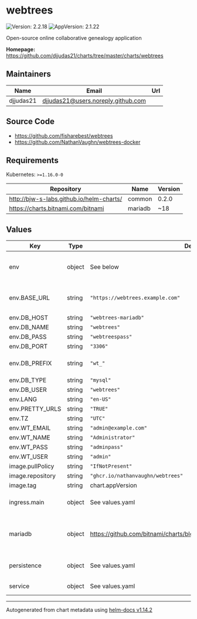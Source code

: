 # webtrees

![Version: 2.2.18](https://img.shields.io/badge/Version-2.2.18-informational?style=flat-square) ![AppVersion: 2.1.22](https://img.shields.io/badge/AppVersion-2.1.22-informational?style=flat-square)

Open-source online collaborative genealogy application

**Homepage:** <https://github.com/djjudas21/charts/tree/master/charts/webtrees>

## Maintainers

| Name | Email | Url |
| ---- | ------ | --- |
| djjudas21 | <djjudas21@users.noreply.github.com> |  |

## Source Code

* <https://github.com/fisharebest/webtrees>
* <https://github.com/NathanVaughn/webtrees-docker>

## Requirements

Kubernetes: `>=1.16.0-0`

| Repository | Name | Version |
|------------|------|---------|
| http://bjw-s-labs.github.io/helm-charts/ | common | 0.2.0 |
| https://charts.bitnami.com/bitnami | mariadb | ~18 |

## Values

| Key | Type | Default | Description |
|-----|------|---------|-------------|
| env | object | See below | environment variables. See [webtrees-docker documentation](https://github.com/NathanVaughn/webtrees-docker#environment-variables) for more details. |
| env.BASE_URL | string | `"https://webtrees.example.com"` | Base URL of the installation, with protocol. Must be in the form `http://webtrees.example.com` |
| env.DB_HOST | string | `"webtrees-mariadb"` | Database hostname |
| env.DB_NAME | string | `"webtrees"` | Database to connect to |
| env.DB_PASS | string | `"webtreespass"` | Database password |
| env.DB_PORT | string | `"3306"` | Database server port |
| env.DB_PREFIX | string | `"wt_"` | Prefix to give all tables in the database. Set this to a value of "" to have no table prefix. |
| env.DB_TYPE | string | `"mysql"` | Database server type |
| env.DB_USER | string | `"webtrees"` | Database username |
| env.LANG | string | `"en-US"` | webtrees localization setting |
| env.PRETTY_URLS | string | `"TRUE"` | Enable pretty URLs |
| env.TZ | string | `"UTC"` | Set the container timezone |
| env.WT_EMAIL | string | `"admin@example.com"` | Admin account email |
| env.WT_NAME | string | `"Administrator"` | Admin account full name |
| env.WT_PASS | string | `"adminpass"` | Admin account password |
| env.WT_USER | string | `"admin"` | Admin account username |
| image.pullPolicy | string | `"IfNotPresent"` | image pull policy |
| image.repository | string | `"ghcr.io/nathanvaughn/webtrees"` | image repository |
| image.tag | string | chart.appVersion | image tag |
| ingress.main | object | See values.yaml | Enable and configure ingress settings for the chart under this key. |
| mariadb | object | <https://github.com/bitnami/charts/blob/master/bitnami/mariadb/values.yaml> | Enable and configure mariadb database subchart under this key.    For more options see [mariadb chart documentation](https://github.com/bitnami/charts/tree/master/bitnami/mariadb) |
| persistence | object | See values.yaml | Configure persistence settings for the chart under this key. |
| service | object | See values.yaml | Configures service settings for the chart. |

----------------------------------------------
Autogenerated from chart metadata using [helm-docs v1.14.2](https://github.com/norwoodj/helm-docs/releases/v1.14.2)
